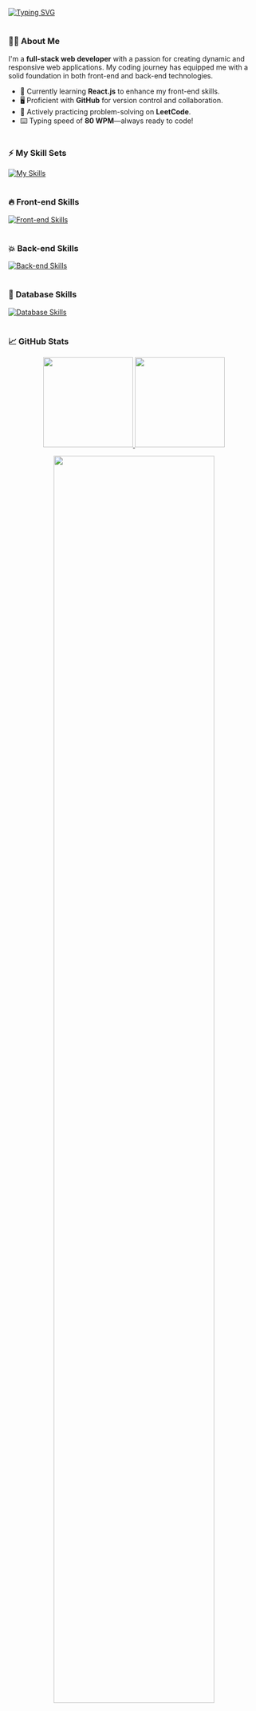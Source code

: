 [![Typing SVG](https://readme-typing-svg.demolab.com?font=&weight=800&size=30&pause=1000&color=030C10&width=435&lines=Muhammad+Javed+Aslam;Full-stack+Web+Developer)](https://git.io/typing-svg)
#
### 👨‍💻 **About Me**
I'm a **full-stack web developer** with a passion for creating dynamic and responsive web applications. My coding journey has equipped me with a solid foundation in both front-end and back-end technologies.

- 🚀 Currently learning **React.js** to enhance my front-end skills.
- 🖥️ Proficient with **GitHub** for version control and collaboration.
- 🧠 Actively practicing problem-solving on **LeetCode**.
- ⌨️ Typing speed of **80 WPM**—always ready to code!
#

### ⚡ **My Skill Sets**
[![My Skills](https://skillicons.dev/icons?i=html,css,js,react,py,github,ai,bootstrap,npm,yarn,vite&perline=4)]([https://skillicons.dev](https://github.com/Javed-Malik/Javed-Malik))

#

### 🔥 **Front-end Skills**

[![Front-end Skills](https://skillicons.dev/icons?i=html,css,js,react,vue&perline=4)]([https://skillicons.dev](https://github.com/Javed-Malik/Javed-Malik))

#

### 💥 **Back-end Skills**
[![Back-end Skills](https://skillicons.dev/icons?i=express,nodejs,py,django&perline=4)]([https://skillicons.dev](https://github.com/Javed-Malik/Javed-Malik))

#

### 🌟 **Database Skills**
[![Database Skills](https://skillicons.dev/icons?i=mongodb,mysql&perline=4)]([https://skillicons.dev](https://github.com/Javed-Malik/Javed-Malik))

#

### 📈 **GitHub Stats**
<p align="center">
    <a href="https://github.com/Javed-Malik">
        <img height="180em" src="https://github-readme-stats-git-masterrstaa-rickstaa.vercel.app/api?username=Javed-Malik&show_icons=true&theme=radical&include_all_commits=true&count_private=true&hide_border=true" />
        <img height="180em" src="https://github-readme-stats-eight-theta.vercel.app/api/top-langs/?username=Javed-Malik&langs_count=12&layout=compact&langs_count=8&theme=radical&include_all_commits=true&count_private=true&hide_border=true" />
    </a>
</p>

<p align="center">
    <a href="https://github.com/arhamansari11">
        <img width="80%" src="https://github-readme-streak-stats.herokuapp.com/?user=Javed-Malik&show_icons=true&locale=en&layout=demo&theme=radical&hide_border=true" />
    </a>
</p>

#


